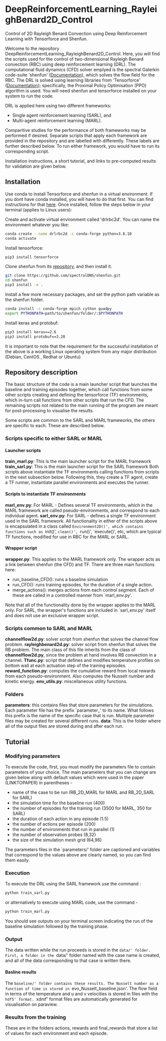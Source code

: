 # DeepReinforcementLearning_RayleighBenard2D_Control

Control of 2D Rayleigh Benard Convection using Deep Reinforcement Learning with Tensorforce and Shenfun.

Welcome to the repository DeepReinforcementLearning_RayleighBenard2D_Control. Here, you will find the scripts used for the control of two-dimensional Rayleigh Benard convection (RBC) using deep reinforcement learning (DRL). The computational fluid dynamics (CFD) solver emplyed is the spectral Galerkin code-suite 'shenfun' ([Documentation](https://shenfun.readthedocs.io/en/latest/)), which solves the flow field for the RBC. The DRL is solved using learning libraries from 'Tensorforce' ([Documentation](https://tensorforce.readthedocs.io/en/latest/)); specifically, the Proximal Policy Optimisation (PPO) algorithm is used. You will need shenfun and tensorforce installed on your system to run the code.

DRL is applied here using two different frameworks:
- Single agent reinforcement learning (SARL), and
- Multi-agent reinforcement learning (MARL).

Comparitive studies for the performance of both frameworks may be performed if desired. Separate scripts that apply each framework are provided in the repository and are labelled with differently. These labels are further described below. To run either framework, you would have to run its corresponding script.

Installation instructions, a short tutorial, and links to pre-computed results for validation are given below.

## Installation

Use conda to install Tensorforce and shenfun in a virtual environment. If you dont have conda installed, you will have to do that first. You can find instructions for that [here](https://docs.conda.io/projects/conda/en/latest/user-guide/install/index.html). Once installed, follow the steps below in your terminal (applies to Linux users):

Create and activate virtual environment called 'drlrbc2d'. You can name the environment whatever you like:
```bash
conda create --name drlrbc2d -c conda-forge python=3.8.10
conda activate
```

Install tensorforce:
```bash
pip3 install tensorforce
```

Clone shenfun from its [repository](https://github.com/spectralDNS/shenfun.git), and then install it.
```bash
git clone https://github.com/spectralDNS/shenfun.git
cd shenfun
pip3 install -e .
```

Install a few more necessary packages, and set the python path variable as the shenfun folder.
```bash
conda install -c conda-forge mpich cython quadpy
export PYTHONPATH=path/to/shenfun/folder/:$PYTHONPATH
```

Install keras and protobuf:
```bash
pip3 install keras==2.6 
pip3 install protobuf==3.20
```

It is important to note that the requirement for the successful installation of the above is a working Linux operating system from any major distribution (Debian, CentOS , Redhat or Ubuntu)


## Repository description

The basic structure of the code is a main launcher script that launches the baseline and training episodes together, which call functions from some other scripts creating and defining the tensorforce (TF) environments, which in-turn call functions from other scripts that run the CFD. The remaining scripts not related to the main running of the program are meant for post-processing to visualise the results.

Some scripts are common to the SARL and MARL frameworks, the others are specific to each. These are described below. 

### Scripts specific to either SARL or MARL

#### Launcher scripts
**train_marl.py**: This is the main launcher script for the MARL framework
**train_sarl.py**: This is the main launcher script for the SARL framework
Both scripts above instantiate the TF environments calling functions from scripts in the next subsection below. Following this, they create a TF agent, create a TF runner, instantiate parallel environments and executes the runner. 

#### Scripts to instantiate TF environments
**marl_env.py**: For MARL - Defines several TF environments, which in the MARL framework are called pseudo-environments, and correspond to each individual agent. 
**sarl_env.py**: For SARL - defines a single TF environment used in the SARL framework.
All functionality in either of the scripts above is encapsulated in a class called `Environment2D()', which contains functions such as `init()', `clean()', `run()', `execute()', etc, which are typical TF functions, modified for use in RBC for the MARL or SARL.

#### Wrapper script
**wrapper.py**: This applies to the MARL framework only. The wrapper acts as a link between shenfun (the CFD) and TF. There are three main functions here:
- run_baseline_CFD(): runs a baseline simulation
- run_CFD(): runs training episodes, for the duration of a single action. 
- merge_actions(): merges actions from each control segment.
Each of these are called in a controlled manner from `marl_env.py'.

Note that all of the functionality done by the wrapper applies to the MARL only. For SARL, the wrapper's functions are included in `sarl_env.py' itself and does not use an exclusive wrapper script.

### Scripts common to SARL and MARL
**channelflow2d.py**: solver script from shenfun that solves the channel flow problem.
**rayleighbenard2d.py**: solver script from shenfun that solves the RB problem. The main class of this file inherits from the class of **channelflow2d.py**, since the problem at hand involves RB convection in a channel.
**Tfunc.py**: script that defines and modifies temperature profiles on bottom wall at each actuation step of the training episodes.
**reward_function.py**: computes the cumulative reward from local rewards from each pseudo-environment. Also computes the Nusselt number and kinetic energy.
**env_utils.py**: miscellaneous utility functions.

### Folders
**parameters**: this contains files that store parameters for the simulations. Each parameter file has the prefix `parameter_' to its name. What follows this prefix is the name of the specific case that is run. Multiple parameter files may be created for several different runs.
**data**: This is the folder where all of the output files are stored during and after each run. 

## Tutorial

### Modifying parameters
To execute the code, first, you must modify the parameters file to contain parameters of your choice. The main parameters that you can change are given below along with default values which were used in the paper (LINKTOPAPER) in parentheses - 

- name of the case to be run (RB_2D_MARL for MARL and RB_2D_SARL for SARL)
- the simulation time for the baseline run (400) 
- the number of episodes for the training run (3500 for MARL, 350 for SARL) 
- the duration of each action in any episode (1.5)
- the number of actions per episode (200)
- the number of environments that run in parallel (1)
- the number of observation probes (8,32)
- the size of the simulation mesh grid (64,96)

The parameters files in the `parameters/' folder are captioned and variables that correspond to the values above are clearly named, so you can find them easily.

### Execution
To execute the DRL using the SARL framework use the command :
```bash
python train_sarl.py
```

or alternatively to execute using MARL code, use the command - 
```bash
python train_marl.py
```

You should see outputs on your terminal screen indicating the run of the baseline simulation followed by the training phase.

### Output
The data written while the run proceeds is stored in the `data/' folder. First, a folder in the `data/' folder named with the case name is created, and all of the data corresponding to that case is written there.

#### Basline results
The `baseline/' folder contains these results. The Nusselt number as a function of time is stored in `evo_Nusselt_baseline.json'. The flow field in terms of the temperature and u and v velocities is stored in files with the `hdf5' format. `xdmf' format files are automatically generated for visualisation on paraview.

### Results from the training
These are in the folders actions, rewards and final_rewards that store a list of values for each environment and each episode.
